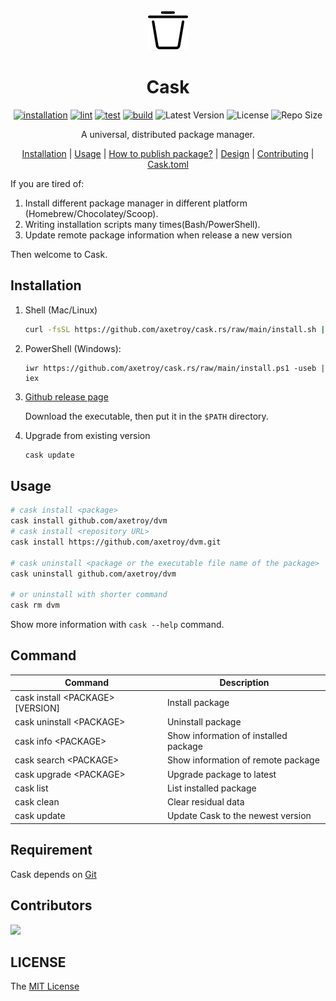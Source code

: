 <div align="center">
   <img src="logo.svg" with="64" height="64"/>

   <h1>Cask</h1>

[![installation](https://github.com/axetroy/cask.rs/actions/workflows/installation.yml/badge.svg)](https://github.com/axetroy/cask.rs/actions/workflows/installation.yml)
[![lint](https://github.com/axetroy/cask.rs/actions/workflows/lint.yml/badge.svg)](https://github.com/axetroy/cask.rs/actions/workflows/lint.yml)
[![test](https://github.com/axetroy/cask.rs/actions/workflows/test.yml/badge.svg)](https://github.com/axetroy/cask.rs/actions/workflows/test.yml)
[![build](https://github.com/axetroy/cask.rs/actions/workflows/build.yml/badge.svg)](https://github.com/axetroy/cask.rs/actions/workflows/build.yml)
![Latest Version](https://img.shields.io/github/v/release/axetroy/cask.rs.svg)
![License](https://img.shields.io/github/license/axetroy/cask.rs.svg)
![Repo Size](https://img.shields.io/github/repo-size/axetroy/cask.rs.svg)

A universal, distributed package manager.

[Installation](#Installation) |
[Usage](#Usage) |
[How to publish package?](DESIGN.md#how-do-i-publish-package) |
[Design](DESIGN.md) |
[Contributing](CONTRIBUTING.md) |
[Cask.toml](Cask.toml.md)

</div>

If you are tired of:

1. Install different package manager in different platform (Homebrew/Chocolatey/Scoop).
2. Writing installation scripts many times(Bash/PowerShell).
3. Update remote package information when release a new version

Then welcome to Cask.

## Installation

1. Shell (Mac/Linux)

   ```bash
   curl -fsSL https://github.com/axetroy/cask.rs/raw/main/install.sh | bash
   ```

2. PowerShell (Windows):

   ```pwshell
   iwr https://github.com/axetroy/cask.rs/raw/main/install.ps1 -useb | iex
   ```

3. [Github release page](https://github.com/axetroy/cask.rs/releases)

   Download the executable, then put it in the `$PATH` directory.

4. Upgrade from existing version

   ```bash
   cask update
   ```

## Usage

```sh
# cask install <package>
cask install github.com/axetroy/dvm
# cask install <repository URL>
cask install https://github.com/axetroy/dvm.git

# cask uninstall <package or the executable file name of the package>
cask uninstall github.com/axetroy/dvm

# or uninstall with shorter command
cask rm dvm
```

Show more information with `cask --help` command.

## Command

| Command                            | Description                           |
| ---------------------------------- | ------------------------------------- |
| cask install \<PACKAGE\> [VERSION] | Install package                       |
| cask uninstall \<PACKAGE\>         | Uninstall package                     |
| cask info \<PACKAGE\>              | Show information of installed package |
| cask search \<PACKAGE\>            | Show information of remote package    |
| cask upgrade \<PACKAGE\>           | Upgrade package to latest             |
| cask list                          | List installed package                |
| cask clean                         | Clear residual data                   |
| cask update                        | Update Cask to the newest version     |

## Requirement

Cask depends on [Git](https://git-scm.com)

## Contributors

<a href="https://github.com/axetroy/cask.rs/graphs/contributors">
  <img src="https://contrib.rocks/image?repo=axetroy/cask.rs" />
</a>

## LICENSE

The [MIT License](LICENSE)
